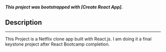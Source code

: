 ##### This project was bootstrapped with [Create React App].

## Description

---

This Project is a Netflix clone app built with React.js.
I am doing it a final keystone project after React Bootcamp completion.
